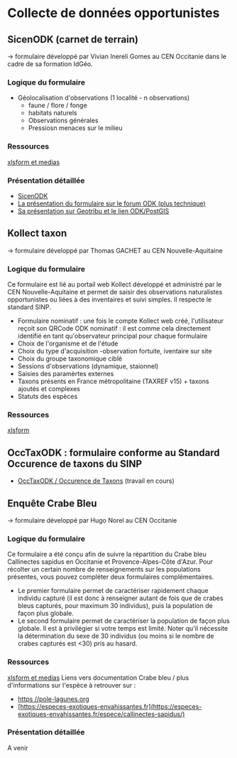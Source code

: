 # Collecte de données opportunistes
## SicenODK (carnet de terrain)
-> formulaire développé par Vivian Inereli Gomes au CEN Occitanie dans le cadre de sa formation IdGéo.
### Logique du formulaire
* Géolocalisation d'observations (1 localité - n observations) 
    * faune / flore / fonge
    * habitats naturels
    * Observations générales
    * Pressiosn menaces sur le milieu
### Ressources
[xlsform et medias](./fichiers/SicenODK)

### Présentation détaillée
* [SicenODK](./SicenODK.md)
* [La présentation du formulaire sur le forum ODK (plus technique)](https://forum.getodk.org/t/odk-to-collect-species-and-habitats-localities-as-pressure-and-threats-to-ecosystems/26332)
* [Sa présentation sur Geotribu et le lien ODK/PostGIS](https://static.geotribu.fr/articles/2021/2021-06-08_odk_postgis_1/)
## Kollect taxon
-> formulaire développé par Thomas GACHET au CEN Nouvelle-Aquitaine
### Logique du formulaire

Ce formulaire est lié au portail web Kollect développé et administré par le CEN Nouvelle-Aquitaine et permet de saisir des observations naturalistes opportunistes ou liées à des inventaires et suivi simples.
Il respecte le standard SINP.

* Formulaire nominatif : une fois le compte Kollect web créé, l'utilisateur reçoit son QRCode ODK nominatif : il est comme cela directement identifié en tant qu'observateur principal pour chaque formulaire
* Choix de l'organisme et de l'étude
* Choix du type d'acquisition -observation fortuite, iventaire sur site
* Choix du groupe taxonomique ciblé
* Sessions d'observations (dynamique, staionnel)
* Saisies des paramèrtes externes
* Taxons présents en France métropolitaine (TAXREF v15) + taxons ajoutés et complexes
* Statuts des espèces

### Ressources

[xlsform](./fichiers/KollectODK/kollect_taxon/kollect_taxon_2021.xls)
## OccTaxODK : formulaire conforme au Standard Occurence de taxons du SINP
* [OccTaxODK / Occurence de Taxons](occurence_de_taxon.md) (travail en cours)

## Enquête Crabe Bleu
-> formulaire développé par Hugo Norel au CEN Occitanie
### Logique du formulaire
Ce formulaire a été conçu afin de suivre la répartition du Crabe bleu Callinectes sapidus en Occitanie et Provence-Alpes-Côte d'Azur. Pour récolter un certain nombre de renseignements sur les populations présentes, vous pouvez compléter deux formulaires complémentaires.
* Le premier formulaire permet de caractériser rapidement chaque individu capturé (il est donc à renseigner autant de fois que de crabes bleus capturés, pour maximum 30 individus), puis la population de façon plus globale.
* Le second formulaire permet de caractériser la population de façon plus globale. Il est à privilégier si votre temps est limité. Noter qu'il nécessite la détermination du sexe de 30 individus (ou moins si le nombre de crabes capturés est <30) pris au hasard.
### Ressources
[xlsform et medias](./fichiers/CrabeBleu)
Liens vers documentation Crabe bleu / plus d'informations sur l'espèce à retrouver sur :  
* [https //pole-lagunes.org](https://pole-lagunes.org/en-action/coord-crabe-bleu)  
* [https://especes-exotiques-envahissantes.fr](https://especes-exotiques-envahissantes.fr/espece/callinectes-sapidus/)
### Présentation détaillée
A venir
